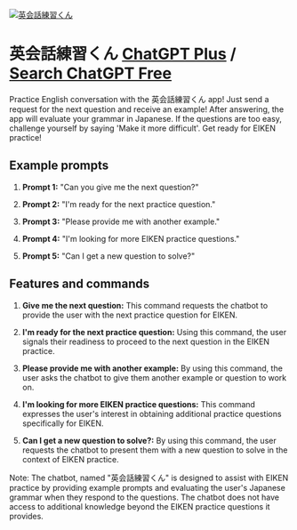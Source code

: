 
[![英会話練習くん](https://files.oaiusercontent.com/file-N6WRg5laqEFyLxMwnYx6myMd?se=2123-10-17T06%3A25%3A31Z&sp=r&sv=2021-08-06&sr=b&rscc=max-age%3D31536000%2C%20immutable&rscd=attachment%3B%20filename%3Db29a69e5-7238-4be2-80fe-44442f1eaf95.png&sig=Fbh6htFRU9LUeX1N%2BK/BqgRuZb8pThex5CbAbhG901U%3D)](https://chat.openai.com/g/g-bQvt5FmRX-ying-hui-hua-lian-xi-kun)

# 英会話練習くん [ChatGPT Plus](https://chat.openai.com/g/g-bQvt5FmRX-ying-hui-hua-lian-xi-kun) / [Search ChatGPT Free](https://gptcall.net/index.html#/?search=%E8%8B%B1%E4%BC%9A%E8%A9%B1%E7%B7%B4%E7%BF%92%E3%81%8F%E3%82%93)

Practice English conversation with the 英会話練習くん app! Just send a request for the next question and receive an example! After answering, the app will evaluate your grammar in Japanese. If the questions are too easy, challenge yourself by saying 'Make it more difficult'. Get ready for EIKEN practice!

## Example prompts

1. **Prompt 1:** "Can you give me the next question?"

2. **Prompt 2:** "I'm ready for the next practice question."

3. **Prompt 3:** "Please provide me with another example."

4. **Prompt 4:** "I'm looking for more EIKEN practice questions."

5. **Prompt 5:** "Can I get a new question to solve?"

## Features and commands

1. **Give me the next question:** This command requests the chatbot to provide the user with the next practice question for EIKEN.

2. **I'm ready for the next practice question:** Using this command, the user signals their readiness to proceed to the next question in the EIKEN practice.

3. **Please provide me with another example:** By using this command, the user asks the chatbot to give them another example or question to work on.

4. **I'm looking for more EIKEN practice questions:** This command expresses the user's interest in obtaining additional practice questions specifically for EIKEN.

5. **Can I get a new question to solve?:** By using this command, the user requests the chatbot to present them with a new question to solve in the context of EIKEN practice.

Note: The chatbot, named "英会話練習くん" is designed to assist with EIKEN practice by providing example prompts and evaluating the user's Japanese grammar when they respond to the questions. The chatbot does not have access to additional knowledge beyond the EIKEN practice questions it provides.


